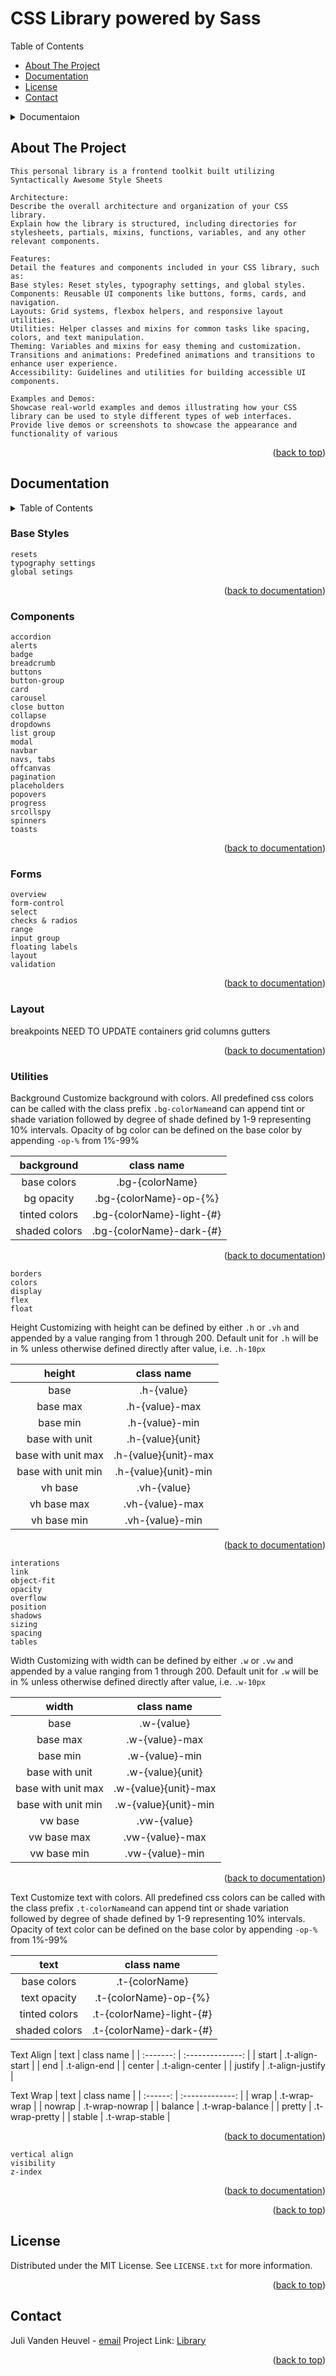 # CSS Library powered by Sass


<summary>Table of Contents</summary>
    <ul>
        <li><a href="#about-the-project">About The Project</a></li>
        <li><a href="#documentation">Documentation</a></li>
        <li><a href="#license">License</a></li>
        <li><a href="#contact">Contact</a></li>
    </ul>

<details>
<summary>Documentaion</summary>
    <ol>
        <li>
            <a href="#utilities">Utilities</a>
        </li>
        <li>
            <a href="#components">Components</a>
        </li>
    </ol>
</details>

<!-- ABOUT THE PROJECT -->
## About The Project
    This personal library is a frontend toolkit built utilizing Syntactically Awesome Style Sheets

    Architecture:
    Describe the overall architecture and organization of your CSS library.
    Explain how the library is structured, including directories for stylesheets, partials, mixins, functions, variables, and any other relevant components.

    Features:
    Detail the features and components included in your CSS library, such as:
    Base styles: Reset styles, typography settings, and global styles.
    Components: Reusable UI components like buttons, forms, cards, and navigation.
    Layouts: Grid systems, flexbox helpers, and responsive layout utilities.
    Utilities: Helper classes and mixins for common tasks like spacing, colors, and text manipulation.
    Theming: Variables and mixins for easy theming and customization.
    Transitions and animations: Predefined animations and transitions to enhance user experience.
    Accessibility: Guidelines and utilities for building accessible UI components.

    Examples and Demos:
    Showcase real-world examples and demos illustrating how your CSS library can be used to style different types of web interfaces.
    Provide live demos or screenshots to showcase the appearance and functionality of various 

    
<p align="right">(<a href="#css-library-powered-by-sass">back to top</a>)</p>


<!-- Documentation -->
## Documentation
<details>
    <summary>Table of Contents</summary>
        <ol>
            <li>
                <a href="#base-styles">Base Styles</a>
            </li>
            <li>
                <a href="#components">Components</a>
            </li>
            <li>
                <a href="#forms">Forms</a>
            </li>
            <li>
                <a href="#layout">Layout</a>
            </li>
            <li>
                <a href="#utilities">Utilities</a>
            </li>
        </ol>
</details>

### Base Styles
    resets
    typography settings
    global setings

<p align="right">(<a href="#documentation">back to documentation</a>)</p>


### Components
    accordion
    alerts
    badge
    breadcrumb
    buttons
    button-group
    card
    carousel
    close button
    collapse
    dropdowns
    list group
    modal
    navbar
    navs, tabs
    offcanvas
    pagination
    placeholders
    popovers
    progress
    srcollspy
    spinners
    toasts

<p align="right">(<a href="#documentation">back to documentation</a>)</p>


### Forms
    overview
    form-control
    select
    checks & radios
    range
    input group
    floating labels
    layout
    validation

<p align="right">(<a href="#documentation">back to documentation</a>)</p>


### Layout
breakpoints
NEED TO UPDATE
    containers
    grid
    columns
    gutters

<p align="right">(<a href="#documentation">back to documentation</a>)</p>


### Utilities
Background
Customize background with colors. All predefined css colors can be called with the class prefix `.bg-colorName`and can append tint or shade variation followed by degree of shade defined by 1-9 representing 10% intervals. Opacity of bg color can be defined on the base color by appending `-op-%` from 1%-99%

| background    |  class name               | 
| :-----------: | :-----------------------: |
| base colors   | .bg-{colorName}           |
| bg opacity    | .bg-{colorName}-op-{%}    |
| tinted colors | .bg-{colorName}-light-{#} |
| shaded colors | .bg-{colorName}-dark-{#}  |

<p align="right">(<a href="#documentation">back to documentation</a>)</p>


    borders
    colors
    display
    flex
    float

Height
Customizing with height can be defined by either `.h` or `.vh` and appended by a value ranging from 1 through 200. Default unit for `.h` will be in % unless otherwise defined directly after value, i.e. `.h-10px`

| height                |  class name           | 
| :-------------------: | :-------------------: |
| base                  | .h-{value}            |
| base max              | .h-{value}-max        |
| base min              | .h-{value}-min        |
| base with unit        | .h-{value}{unit}      |
| base with unit max    | .h-{value}{unit}-max  |
| base with unit min    | .h-{value}{unit}-min  |
| vh base               | .vh-{value}           |
| vh base max           | .vh-{value}-max       |
| vh base min           | .vh-{value}-min       |

<p align="right">(<a href="#documentation">back to documentation</a>)</p>

    interations
    link
    object-fit
    opacity
    overflow
    position
    shadows
    sizing
    spacing
    tables

Width
Customizing with width can be defined by either `.w` or `.vw` and appended by a value ranging from 1 through 200. Default unit for `.w` will be in % unless otherwise defined directly after value, i.e. `.w-10px`

| width                |  class name           | 
| :-------------------: | :-------------------: |
| base                  | .w-{value}            |
| base max              | .w-{value}-max        |
| base min              | .w-{value}-min        |
| base with unit        | .w-{value}{unit}      |
| base with unit max    | .w-{value}{unit}-max  |
| base with unit min    | .w-{value}{unit}-min  |
| vw base               | .vw-{value}           |
| vw base max           | .vw-{value}-max       |
| vw base min           | .vw-{value}-min       |

<p align="right">(<a href="#documentation">back to documentation</a>)</p>

Text
Customize text with colors. All predefined css colors can be called with the class prefix `.t-colorName`and can append tint or shade variation followed by degree of shade defined by 1-9 representing 10% intervals. Opacity of text color can be defined on the base color by appending `-op-%` from 1%-99%

| text          |  class name              | 
| :-----------: | :----------------------: |
| base colors   | .t-{colorName}           |
| text opacity  | .t-{colorName}-op-{%}    |
| tinted colors | .t-{colorName}-light-{#} |
| shaded colors | .t-{colorName}-dark-{#}  |

Text Align
| text      |  class name      | 
| :-------: | :--------------: |
| start     | .t-align-start   |
| end       | .t-align-end     |
| center    | .t-align-center  |
| justify   | .t-align-justify |

Text Wrap
| text     |  class name     | 
| :------: | :-------------: |
| wrap     | .t-wrap-wrap    |
| nowrap   | .t-wrap-nowrap  |
| balance  | .t-wrap-balance |
| pretty   | .t-wrap-pretty  |
| stable   | .t-wrap-stable  |

<p align="right">(<a href="#documentation">back to documentation</a>)</p>

    vertical align
    visibility
    z-index

<p align="right">(<a href="#documentation">back to documentation</a>)</p>

<p align="right">(<a href="#css-library-powered-by-sass">back to top</a>)</p>






<!-- LICENSE -->
## License

Distributed under the MIT License. See `LICENSE.txt` for more information.

<p align="right">(<a href="#css-library-powered-by-sass">back to top</a>)</p>

<!-- CONTACT -->
## Contact

Juli Vanden Heuvel - [email](juli.heuvel@gmail.com)
Project Link: [Library](https://github.com/julivheuvel/Stacks/tree/main/Java_Jingles)

<p align="right">(<a href="#css-library-powered-by-sass">back to top</a>)</p>